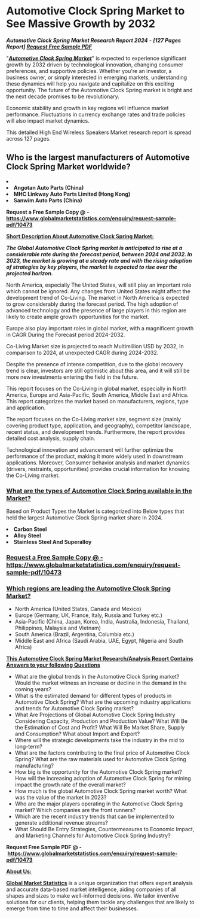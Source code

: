 <h1>Automotive Clock Spring Market to See Massive Growth by 2032</h1><p><em><strong>Automotive Clock Spring Market Research Report 2024</strong></em>&nbsp;-&nbsp;<em><strong>[127 Pages Report] </strong></em><em><strong><a href="https://www.globalmarketstatistics.com/enquiry/request-sample-pdf/10473">Request Free Sample PDF</a></strong></em></p><p>"<a style="font-style: italic; font-weight: bold;" href="https://www.globalmarketstatistics.com/market-reports/automotive-clock-spring-market-10473">Automotive Clock Spring Market</a>" is expected to experience significant growth by 2032 driven by technological innovation, changing consumer preferences, and supportive policies. Whether you're an investor, a business owner, or simply interested in emerging markets, understanding these dynamics will help you navigate and capitalize on this exciting opportunity. The future of the&nbsp;Automotive Clock Spring market is bright and the next decade promises to be revolutionary.</p><p>Economic stability and growth in key regions will influence market performance. Fluctuations in currency exchange rates and trade policies will also impact market dynamics.</p><p>This detailed&nbsp;High End Wireless Speakers Market research report is spread across 127 pages.</p><h2><strong>Who is the largest manufacturers of Automotive Clock Spring Market worldwide?</strong></h2><p><strong><li><li>Angotan Auto Parts (China)<li>MHC Linkway Auto Parts Limited (Hong Kong)<li>Sanwim Auto Parts (China)</strong></p><p><strong>Request a Free Sample Copy @ - <a href="https://www.globalmarketstatistics.com/enquiry/request-sample-pdf/10473">https://www.globalmarketstatistics.com/enquiry/request-sample-pdf/10473</a></strong></p><p><strong><u>Short Description About Automotive Clock Spring Market:</u></strong></p><p><strong><em>The Global Automotive Clock Spring market is anticipated to rise at a considerable rate during the forecast period, between 2024 and 2032. In 2023, the market is growing at a steady rate and with the rising adoption of strategies by key players, the market is expected to rise over the projected horizon.</em></strong></p><p>North America, especially The United States, will still play an important role which cannot be ignored. Any changes from United States might affect the development trend of Co-Living. The market in North America is expected to grow considerably during the forecast period. The high adoption of advanced technology and the presence of large players in this region are likely to create ample growth opportunities for the market.</p><p>Europe also play important roles in global market, with a magnificent growth in CAGR During the Forecast period 2024-2032.</p><p>Co-Living Market size is projected to reach Multimillion USD by 2032, In comparison to 2024, at unexpected CAGR during 2024-2032.</p><p>Despite the presence of intense competition, due to the global recovery trend is clear, investors are still optimistic about this area, and it will still be more new investments entering the field in the future.</p><p>This report focuses on the Co-Living in global market, especially in North America, Europe and Asia-Pacific, South America, Middle East and Africa. This report categorizes the market based on manufacturers, regions, type and application.</p><p>The report focuses on the Co-Living market size, segment size (mainly covering product type, application, and geography), competitor landscape, recent status, and development trends. Furthermore, the report provides detailed cost analysis, supply chain.</p><p>Technological innovation and advancement will further optimize the performance of the product, making it more widely used in downstream applications. Moreover, Consumer behavior analysis and market dynamics (drivers, restraints, opportunities) provides crucial information for knowing the Co-Living market.</p><h3 class="rank-math-question "><span style="text-decoration: underline;">What are the types of Automotive Clock Spring available in the Market?</span></h3><p>Based on Product Types the Market is categorized into Below types that held the largest Automotive Clock Spring market share In 2024.</p><p><strong><li>Carbon Steel<li>Alloy Steel<li>Stainless Steel And Superalloy</strong></p><h3 class="rank-math-question "><span style="text-decoration: underline;">Request a Free Sample Copy @ - <a href="https://www.globalmarketstatistics.com/enquiry/request-sample-pdf/10473">https://www.globalmarketstatistics.com/enquiry/request-sample-pdf/10473</a></span></h3><h3 class="rank-math-question "><span style="text-decoration: underline;">Which regions are leading the Automotive Clock Spring Market?</span></h3><ul><li>North America (United States, Canada and Mexico)</li><li>Europe (Germany, UK, France, Italy, Russia and Turkey etc.)</li><li>Asia-Pacific (China, Japan, Korea, India, Australia, Indonesia, Thailand, Philippines, Malaysia and Vietnam)</li><li>South America (Brazil, Argentina, Columbia etc.)</li><li>Middle East and Africa (Saudi Arabia, UAE, Egypt, Nigeria and South Africa)</li></ul><p><strong><u>This Automotive Clock Spring Market Research/Analysis Report Contains Answers to your following Questions</u></strong></p><ul><li>What are the global trends in the Automotive Clock Spring market? Would the market witness an increase or decline in the demand in the coming years?</li><li>What is the estimated demand for different types of products in Automotive Clock Spring? What are the upcoming industry applications and trends for Automotive Clock Spring market?</li><li>What Are Projections of Global Automotive Clock Spring Industry Considering Capacity, Production and Production Value? What Will Be the Estimation of Cost and Profit? What Will Be Market Share, Supply and Consumption? What about Import and Export?</li><li>Where will the strategic developments take the industry in the mid to long-term?</li><li>What are the factors contributing to the final price of Automotive Clock Spring? What are the raw materials used for Automotive Clock Spring manufacturing?</li><li>How big is the opportunity for the Automotive Clock Spring market? How will the increasing adoption of Automotive Clock Spring for mining impact the growth rate of the overall market?</li><li>How much is the global Automotive Clock Spring market worth? What was the value of the market In 2023?</li><li>Who are the major players operating in the Automotive Clock Spring market? Which companies are the front runners?</li><li>Which are the recent industry trends that can be implemented to generate additional revenue streams?</li><li>What Should Be Entry Strategies, Countermeasures to Economic Impact, and Marketing Channels for Automotive Clock Spring Industry?</li></ul><p><strong>Request Free Sample PDF @ -&nbsp;<a href="https://www.globalmarketstatistics.com/enquiry/request-sample-pdf/10473">https://www.globalmarketstatistics.com/enquiry/request-sample-pdf/10473</a></strong></p><p><strong><u>About Us:</u></strong></p><p><strong><a href="https://www.globalmarketstatistics.com/">Global Market Statistics</a></strong> is a unique organization that offers expert analysis and accurate data-based market intelligence, aiding companies of all shapes and sizes to make well-informed decisions. We tailor inventive solutions for our clients, helping them tackle any challenges that are likely to emerge from time to time and affect their businesses.</p>
